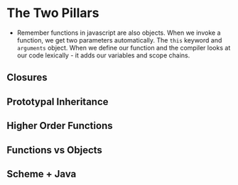 # The Two Pillars

* Remember functions in javascript are also objects.
  When we invoke a function, we get two parameters automatically. The `this` keyword and `arguments` object. When we define our function and the compiler looks at our code lexically - it adds our variables and scope chains.

## Closures

## Prototypal Inheritance

## Higher Order Functions

## Functions vs Objects

## Scheme + Java
